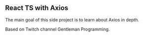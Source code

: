 ## React TS with Axios

The main goal of this side project is to learn about Axios in depth.

Based on Twitch channel Gentleman Programming.
